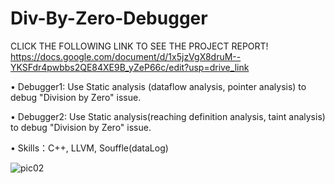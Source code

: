 # Div-By-Zero-Debugger
CLICK THE FOLLOWING LINK TO SEE THE PROJECT REPORT! 
https://docs.google.com/document/d/1x5jzVgX8druM--YKSFdr4pwbbs2QE84XE9B_yZeP66c/edit?usp=drive_link

•	Debugger1: Use Static analysis (dataflow analysis, pointer analysis) to debug "Division by Zero" issue.

•	Debugger2: Use Static analysis(reaching definition analysis, taint analysis) to debug "Division by Zero" issue.

•	Skills：C++, LLVM, Souffle(dataLog)

![pic02](https://user-images.githubusercontent.com/76552190/181191186-0bc6df1e-012f-430b-9657-b8d4dee55c48.jpg)
